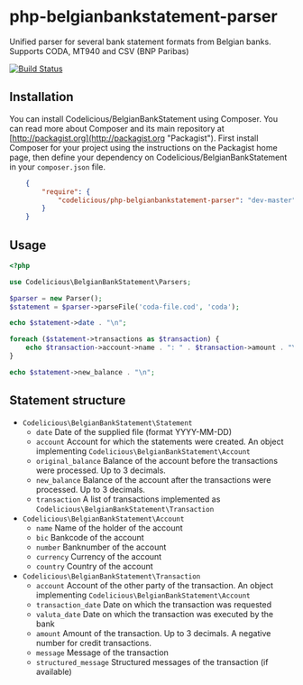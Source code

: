 # php-belgianbankstatement-parser
Unified parser for several bank statement formats from Belgian banks.
Supports CODA, MT940 and CSV (BNP Paribas)

[![Build Status](https://secure.travis-ci.org/wimverstuyf/php-belgianbankstatement-parser.png?branch=master)](https://travis-ci.org/wimverstuyf/php-belgianbankstatement-parser)

## Installation

You can install Codelicious/BelgianBankStatement using Composer. You can read more about Composer and its main repository at
[http://packagist.org](http://packagist.org "Packagist"). First install Composer for your project using the instructions on the
Packagist home page, then define your dependency on Codelicious/BelgianBankStatement in your `composer.json` file.

```json
    {
        "require": {
            "codelicious/php-belgianbankstatement-parser": "dev-master"
        }
    }
```

## Usage

```php
<?php

use Codelicious\BelgianBankStatement\Parsers;

$parser = new Parser();
$statement = $parser->parseFile('coda-file.cod', 'coda');

echo $statement->date . "\n";

foreach ($statement->transactions as $transaction) {
    echo $transaction->account->name . ": " . $transaction->amount . "\n";
}

echo $statement->new_balance . "\n";
```
    
## Statement structure

*   `Codelicious\BelgianBankStatement\Statement`
    *   `date` Date of the supplied file (format YYYY-MM-DD)
    *   `account` Account for which the statements were created. An object implementing `Codelicious\BelgianBankStatement\Account`
    *   `original_balance` Balance of the account before the transactions were processed. Up to 3 decimals.
    *   `new_balance` Balance of the account after the transactions were processed. Up to 3 decimals.
    *   `transaction` A list of transactions implemented as `Codelicious\BelgianBankStatement\Transaction`
*   `Codelicious\BelgianBankStatement\Account`
    *   `name` Name of the holder of the account
    *   `bic` Bankcode of the account
    *   `number` Banknumber of the account
    *   `currency` Currency of the account
    *   `country` Country of the account
*   `Codelicious\BelgianBankStatement\Transaction`
    *   `account` Account of the other party of the transaction. An object implementing `Codelicious\BelgianBankStatement\Account`
    *   `transaction_date` Date on which the transaction was requested
    *   `valuta_date` Date on which the transaction was executed by the bank
    *   `amount` Amount of the transaction. Up to 3 decimals. A negative number for credit transactions.
    *   `message` Message of the transaction
    *   `structured_message` Structured messages of the transaction (if available)

